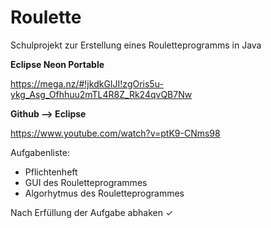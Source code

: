 # Roulette
Schulprojekt zur Erstellung eines Rouletteprogramms in Java  

**Eclipse Neon Portable**

https://mega.nz/#!jkdkGIJI!zgOris5u-ykg_Asg_Ofhhuu2mTL4R8Z_Rk24qvQB7Nw

**Github --> Eclipse**

https://www.youtube.com/watch?v=ptK9-CNms98

Aufgabenliste:
- Pflichtenheft
- GUI des Rouletteprogrammes
- Algorhytmus des Rouletteprogrammes

Nach Erfüllung der Aufgabe abhaken ✓ 
